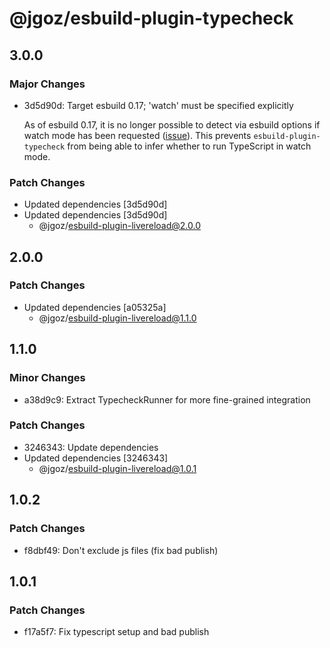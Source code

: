 # @jgoz/esbuild-plugin-typecheck

## 3.0.0

### Major Changes

- 3d5d90d: Target esbuild 0.17; 'watch' must be specified explicitly

  As of esbuild 0.17, it is no longer possible to detect via esbuild options if watch mode has been requested ([issue](https://github.com/evanw/esbuild/issues/2823)). This prevents `esbuild-plugin-typecheck` from being able to infer whether to run TypeScript in watch mode.

### Patch Changes

- Updated dependencies [3d5d90d]
- Updated dependencies [3d5d90d]
  - @jgoz/esbuild-plugin-livereload@2.0.0

## 2.0.0

### Patch Changes

- Updated dependencies [a05325a]
  - @jgoz/esbuild-plugin-livereload@1.1.0

## 1.1.0

### Minor Changes

- a38d9c9: Extract TypecheckRunner for more fine-grained integration

### Patch Changes

- 3246343: Update dependencies
- Updated dependencies [3246343]
  - @jgoz/esbuild-plugin-livereload@1.0.1

## 1.0.2

### Patch Changes

- f8dbf49: Don't exclude js files (fix bad publish)

## 1.0.1

### Patch Changes

- f17a5f7: Fix typescript setup and bad publish

